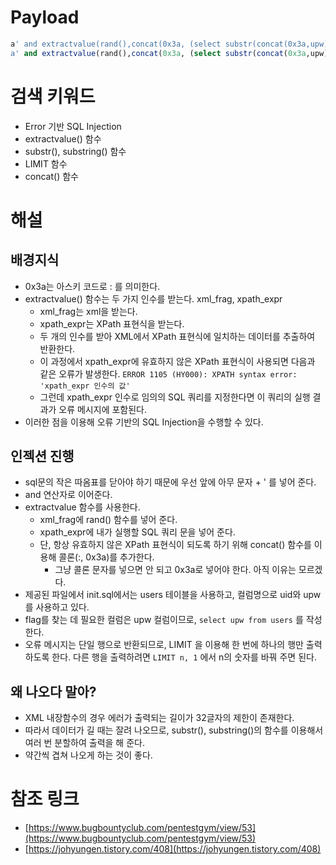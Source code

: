 # Payload
```sql
a' and extractvalue(rand(),concat(0x3a, (select substr(concat(0x3a,upw),1,32) from user limit 0,1)));#
a' and extractvalue(rand(),concat(0x3a, (select substr(concat(0x3a,upw),20,32) from user limit 0,1)));#
```

# 검색 키워드
- Error 기반 SQL Injection
- extractvalue() 함수
- substr(), substring() 함수
- LIMIT 함수
- concat() 함수

# 해설
## 배경지식
- 0x3a는 아스키 코드로 : 를 의미한다.
- extractvalue() 함수는 두 가지 인수를 받는다. xml_frag, xpath_expr
  - xml_frag는 xml을 받는다.
  - xpath_expr는 XPath 표현식을 받는다.
  - 두 개의 인수를 받아 XML에서 XPath 표현식에 일치하는 데이터를 추출하여 반환한다.
  - 이 과정에서 xpath_expr에 유효하지 않은 XPath 표현식이 사용되면 다음과 같은 오류가 발생한다.
  ```ERROR 1105 (HY000): XPATH syntax error: 'xpath_expr 인수의 값' ```
  - 그런데 xpath_expr 인수로 임의의 SQL 쿼리를 지정한다면 이 쿼리의 실행 결과가 오류 메시지에 포함된다.
- 이러한 점을 이용해 오류 기반의 SQL Injection을 수행할 수 있다.

## 인젝션 진행
- sql문의 작은 따옴표를 닫아야 하기 때문에 우선 앞에 아무 문자 + ' 를 넣어 준다.
- and 연산자로 이어준다.
- extractvalue 함수를 사용한다.
  - xml_frag에 rand() 함수를 넣어 준다.
  - xpath_expr에 내가 실행할 SQL 쿼리 문을 넣어 준다.
  - 단, 항상 유효하지 않은 XPath 표현식이 되도록 하기 위해 concat() 함수를 이용해 콜론(:, 0x3a)를 추가한다.
    - 그냥 콜론 문자를 넣으면 안 되고 0x3a로 넣어야 한다. 아직 이유는 모르겠다.
- 제공된 파일에서 init.sql에서는 users 테이블을 사용하고, 컬럼명으로 uid와 upw를 사용하고 있다.
- flag를 찾는 데 필요한 컬럼은 upw 컬럼이므로, `select upw from users` 를 작성한다.
- 오류 메시지는 단일 행으로 반환되므로, LIMIT 을 이용해 한 번에 하나의 행만 출력하도록 한다. 다른 행을 출력하려면 `LIMIT n, 1` 에서 n의 숫자를 바꿔 주면 된다.

## 왜 나오다 말아?
- XML 내장함수의 경우 에러가 출력되는 길이가 32글자의 제한이 존재한다.
- 따라서 데이터가 길 때는 잘려 나오므로, substr(), substring()의 함수를 이용해서 여러 번 분할하여 출력을 해 준다.
- 약간씩 겹쳐 나오게 하는 것이 좋다.

# 참조 링크
- [https://www.bugbountyclub.com/pentestgym/view/53](https://www.bugbountyclub.com/pentestgym/view/53)
- [https://johyungen.tistory.com/408](https://johyungen.tistory.com/408)